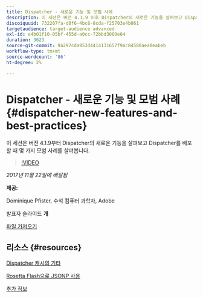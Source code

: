 ```yaml
---
title: Dispatcher - 새로운 기능 및 모범 사례
description: 이 세션은 버전 4.1.9 이후 Dispatcher의 새로운 기능을 살펴보고 Dispatcher를 배포할 때 몇 가지 모범 사례를 살펴봅니다.
discoiquuid: 732207fa-d0f6-4bc8-8cda-f25703e4b061
targetaudience: target-audience advanced
exl-id: e4b01f10-05bf-455d-a0cc-72bbd3009e64
duration: 3623
source-git-commit: 9a297cda953d4414131657f9ac84580aea0eabeb
workflow-type: tm+mt
source-wordcount: '86'
ht-degree: 2%

---
```


# Dispatcher - 새로운 기능 및 모범 사례{#dispatcher-new-features-and-best-practices}

이 세션은 버전 4.1.9부터 Dispatcher의 새로운 기능을 살펴보고 Dispatcher를 배포할 때 몇 가지 모범 사례를 살펴봅니다.

>[!VIDEO](https://video.tv.adobe.com/v/20842/?quality=9)

*2017년 11월 22일에 배달됨*

**제공:**

Dominique Pfister, 수석 컴퓨터 과학자, Adobe

발표자 슬라이드 **개**

[파일 가져오기](assets/dispatcher-aemgemsnov2017.pdf)

## 리소스 {#resources}

[Dispatcher 캐시의 기타](https://github.com/cqsupport/webinar-dispatchercache)

[Rosetta Flash으로 JSONP 사용](https://miki.it/blog/2014/7/8/abusing-jsonp-with-rosetta-flash/)

[추가 정보](https://adobe-consulting-services.github.io/acs-aem-commons/features/dispatcher-ttl/index.html)

<!--
[Get back to the Overview](https://helpx.adobe.com/kr/experience-manager/kt/eseminars/gems/aem-index.html)
-->
